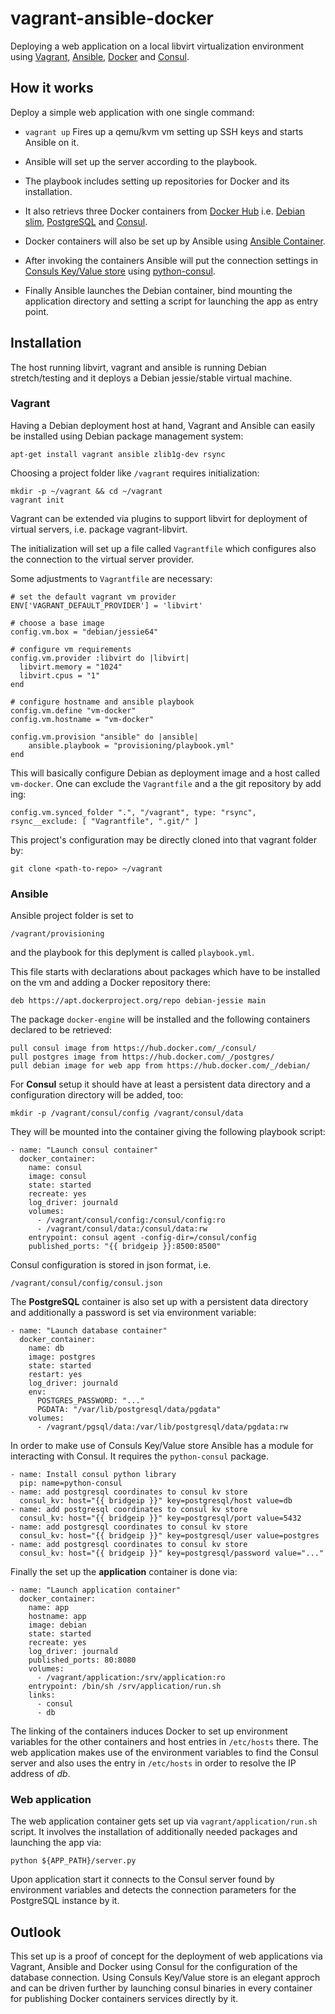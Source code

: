
# vagrant-ansible-docker

Deploying a web application on a local libvirt virtualization environment 
using [Vagrant](https://www.vagrantup.com/), 
[Ansible](https://www.ansible.com/), [Docker](https://www.docker.com/) and 
[Consul](https://www.consul.io/).

## How it works

Deploy a simple web application with one single command:

* `vagrant up`
  Fires up a qemu/kvm vm setting up SSH keys and starts Ansible on it.

* Ansible will set up the server according to the playbook.

* The playbook includes setting up repositories for Docker and its 
  installation.

* It also retrievs three Docker containers from [Docker 
  Hub](https://hub.docker.com/) i.e. [Debian 
slim](https://hub.docker.com/_/debian/), 
  [PostgreSQL](https://hub.docker.com/_/postgres/) and 
[Consul](https://hub.docker.com/_/consul/).

* Docker containers will also be set up by Ansible using [Ansible 
  Container](https://www.ansible.com/ansible-container).

* After invoking the containers Ansible will put the connection settings in 
  [Consuls Key/Value 
store](https://www.consul.io/intro/getting-started/kv.html) using 
[python-consul](https://github.com/cablehead/python-consul).

*  Finally Ansible launches the Debian container, bind mounting the 
   application directory and setting a script for launching the app as entry point. 


## Installation

The host running libvirt, vagrant and ansible is running Debian 
stretch/testing and it deploys a Debian jessie/stable virtual machine.

### Vagrant

Having a Debian deployment host at hand, Vagrant and Ansible can easily be 
installed using Debian package management system:

    apt-get install vagrant ansible zlib1g-dev rsync


Choosing a project folder like `/vagrant` requires initialization:

    mkdir -p ~/vagrant && cd ~/vagrant
    vagrant init

Vagrant can be extended via plugins to support libvirt for deployment of 
virtual servers, i.e. package vagrant-libvirt.


The initialization will set up a file called `Vagrantfile` which configures 
also the connection to the virtual server provider.

Some adjustments to `Vagrantfile` are necessary:

    # set the default vagrant vm provider
    ENV['VAGRANT_DEFAULT_PROVIDER'] = 'libvirt'

    # choose a base image
    config.vm.box = "debian/jessie64"

    # configure vm requirements
    config.vm.provider :libvirt do |libvirt|
      libvirt.memory = "1024"
      libvirt.cpus = "1"
    end
    
    # configure hostname and ansible playbook
    config.vm.define "vm-docker"
    config.vm.hostname = "vm-docker"
    
    config.vm.provision "ansible" do |ansible|
        ansible.playbook = "provisioning/playbook.yml"
    end


This will basically configure Debian as deployment image and a host called 
`vm-docker`. One can exclude the `Vagrantfile` and a the git repository by add 
ing:

    config.vm.synced_folder ".", "/vagrant", type: "rsync", rsync__exclude: [ "Vagrantfile", ".git/" ]



This project's configuration may be directly cloned into that vagrant folder 
by:

    git clone <path-to-repo> ~/vagrant


### Ansible

Ansible project folder is set to

    /vagrant/provisioning

and the playbook for this deplyment is called `playbook.yml`.

This file starts with declarations about packages which have to be installed 
on the vm and adding a Docker repository there:

    deb https://apt.dockerproject.org/repo debian-jessie main

The package `docker-engine` will be installed and the following containers 
declared to be retrieved:

    pull consul image from https://hub.docker.com/_/consul/
    pull postgres image from https://hub.docker.com/_/postgres/
    pull debian image for web app from https://hub.docker.com/_/debian/

For **Consul** setup it should have at least a persistent data directory and a 
configuration directory will be added, too:

    mkdir -p /vagrant/consul/config /vagrant/consul/data

They will be mounted into the container giving the following playbook script:

    - name: "Launch consul container"
      docker_container:
        name: consul
        image: consul
        state: started
        recreate: yes
        log_driver: journald
        volumes:
          - /vagrant/consul/config:/consul/config:ro
          - /vagrant/consul/data:/consul/data:rw
        entrypoint: consul agent -config-dir=/consul/config
        published_ports: "{{ bridgeip }}:8500:8500"

Consul configuration is stored in json format, i.e.

    /vagrant/consul/config/consul.json


The **PostgreSQL** container is also set up with a persistent data directory 
and additionally a password is set via environment variable:

    - name: "Launch database container"
      docker_container:
        name: db
        image: postgres
        state: started
        restart: yes
        log_driver: journald
        env:
          POSTGRES_PASSWORD: "..."
          PGDATA: "/var/lib/postgresql/data/pgdata"
        volumes:
          - /vagrant/pgsql/data:/var/lib/postgresql/data/pgdata:rw


In order to make use of Consuls Key/Value store Ansible has a module for 
interacting with Consul. It requires the `python-consul` package.

    - name: Install consul python library
      pip: name=python-consul
    - name: add postgresql coordinates to consul kv store
      consul_kv: host="{{ bridgeip }}" key=postgresql/host value=db
    - name: add postgresql coordinates to consul kv store
      consul_kv: host="{{ bridgeip }}" key=postgresql/port value=5432
    - name: add postgresql coordinates to consul kv store
      consul_kv: host="{{ bridgeip }}" key=postgresql/user value=postgres
    - name: add postgresql coordinates to consul kv store
      consul_kv: host="{{ bridgeip }}" key=postgresql/password value="..."


Finally the set up the **application** container is done via:

    - name: "Launch application container"
      docker_container:
        name: app
        hostname: app
        image: debian
        state: started
        recreate: yes
        log_driver: journald
        published_ports: 80:8080
        volumes:
          - /vagrant/application:/srv/application:ro
        entrypoint: /bin/sh /srv/application/run.sh
        links:
          - consul
          - db

The linking of the containers induces Docker to set up environment variables 
for the other containers and host entries in `/etc/hosts` there. The web 
application makes use of the environment variables to find the Consul server 
and also uses the entry in `/etc/hosts` in order to resolve the IP address of 
*db*.


### Web application

The web application container gets set up via `vagrant/application/run.sh` 
script. It involves the installation of additionally needed packages and 
launching the app via:

    python ${APP_PATH}/server.py

Upon application start it connects to the Consul server found by environment 
variables and detects the connection parameters for the PostgreSQL instance by 
it.


## Outlook

This set up is a proof of concept for the deployment of web applications via 
Vagrant, Ansible and Docker using Consul for the configuration of the database 
connection. Using Consuls Key/Value store is an elegant approch and can be 
driven further by launching consul binaries in every container for publishing 
Docker containers services directly by it.

